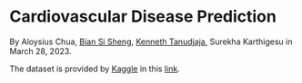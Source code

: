 # **Cardiovascular Disease Prediction**

By Aloysius Chua, [Bian Si Sheng](https://github.com/emptysetoverhere), [Kenneth Tanudjaja](https://github.com/astrayr), Surekha Karthigesu in March 28, 2023.

The dataset is provided by [Kaggle](https://www.kaggle.com) in this [link](https://www.kaggle.com/datasets/sulianova/cardiovascular-disease-dataset).